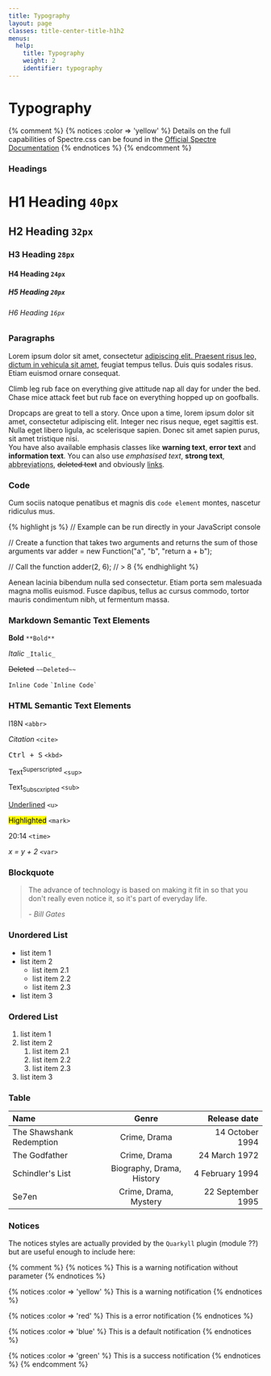 ```yaml
---
title: Typography
layout: page
classes: title-center-title-h1h2
menus:
  help:
    title: Typography
    weight: 2
    identifier: typography
---
```


<!-- ! Details on the full capabilities of Spectre.css can be found in the [Official Spectre Documentation](https://picturepan2.github.io/spectre/elements.html) -->

<div class="title-center title-h1h2">
    <h1>Typography</h1>
</div>

{% comment %}
{% notices :color => 'yellow' %}
Details on the full capabilities of Spectre.css can be found in the [Official Spectre Documentation](https://picturepan2.github.io/spectre/elements.html)
{% endnotices %}
{% endcomment %}

### Headings

# H1 Heading `40px`

## H2 Heading `32px`

### H3 Heading `28px`

#### H4 Heading `24px`

##### H5 Heading `20px`

###### H6 Heading `16px`

### Paragraphs

Lorem ipsum dolor sit amet, consectetur [adipiscing elit. Praesent risus leo, dictum in vehicula sit amet](#), feugiat tempus tellus. Duis quis sodales risus. Etiam euismod ornare consequat.

Climb leg rub face on everything give attitude nap all day for under the bed. Chase mice attack feet but rub face on everything hopped up on goofballs.

<span class="dropcap">D</span>ropcaps are great to tell a story. Once upon a time, lorem ipsum dolor sit amet, consectetur adipiscing elit. Integer nec risus neque, eget sagittis est. Nulla eget libero ligula, ac scelerisque sapien. Donec sit amet sapien purus, sit amet tristique nisi.<br>
You have also available emphasis classes like <span class="text-warning">**warning text**</span>, <span class="text-error">**error text**</span> and <span class="text-info">**information text**</span>. You can also use <em>emphasised text</em>, <strong>strong text</strong>, <abbr title="This is an abbr">abbreviations</abbr>, <del>deleted text</del> and obviously <a href="#">links</a>.

### Code

Cum sociis natoque penatibus et magnis dis `code element` montes, nascetur ridiculus mus.

<div class="hl-code">
{% highlight js %}
// Example can be run directly in your JavaScript console

// Create a function that takes two arguments and returns the sum of those arguments
var adder = new Function("a", "b", "return a + b");

// Call the function
adder(2, 6);
// > 8
{% endhighlight %}
</div>

Aenean lacinia bibendum nulla sed consectetur. Etiam porta sem malesuada magna mollis euismod. Fusce dapibus, tellus ac cursus commodo, tortor mauris condimentum nibh, ut fermentum massa.

### Markdown Semantic Text Elements

**Bold** `**Bold**`

_Italic_ `_Italic_`

~~Deleted~~ `~~Deleted~~`

`Inline Code` `` `Inline Code` ``

### HTML Semantic Text Elements

<abbr>I18N</abbr> `<abbr>`

<cite>Citation</cite> `<cite>`

<kbd>Ctrl + S</kbd> `<kbd>`

Text<sup>Superscripted</sup> `<sup>`

Text<sub>Subscxripted</sub> `<sub>`

<u>Underlined</u> `<u>`

<mark>Highlighted</mark> `<mark>`

<time>20:14</time> `<time>`

<var>x = y + 2</var> `<var>`

### Blockquote

> The advance of technology is based on making it fit in so that you don't really even notice it,
> so it's part of everyday life.
>
> <cite>- Bill Gates</cite>

### Unordered List

* list item 1
* list item 2
  * list item 2.1
  * list item 2.2
  * list item 2.3
* list item 3

### Ordered List

1. list item 1
1. list item 2
    1. list item 2.1
    1. list item 2.2
    1. list item 2.3
1. list item 3

### Table

| Name                        | Genre                         | Release date         |
| :-------------------------- | :---------------------------: | -------------------: |
| The Shawshank Redemption    | Crime, Drama                  | 14 October 1994      |
| The Godfather               | Crime, Drama                  | 24 March 1972        |
| Schindler's List            | Biography, Drama, History     | 4 February 1994      |
| Se7en                       | Crime, Drama, Mystery         | 22 September 1995    |

### Notices

The notices styles are actually provided by the `Quarkyll` plugin (module ??) but are useful enough to include here:

{% comment %}
{% notices %}
This is a warning notification without parameter
{% endnotices %}

{% notices :color => 'yellow' %}
This is a warning notification
{% endnotices %}

{% notices :color => 'red' %}
This is a error notification
{% endnotices %}

{% notices :color => 'blue' %}
This is a default notification
{% endnotices %}

{% notices :color => 'green' %}
This is a success notification
{% endnotices %}
{% endcomment %}

